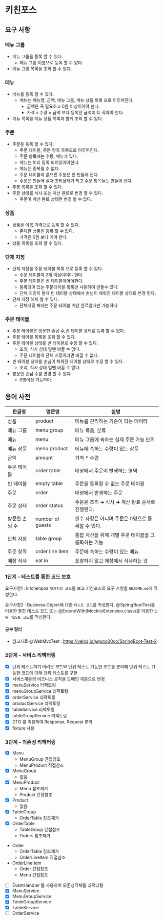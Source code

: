 # 키친포스

## 요구 사항

### 메뉴 그룹
* 메뉴 그룹을 등록 할 수 있다.
  * 메뉴 그룹 이름으로 등록 할 수 있다.
* 메뉴 그룹 목록을 조회 할 수 있다.

### 메뉴
* 메뉴를 등록 할 수 있다.
  * 메뉴는 메뉴명, 금액, 메뉴 그룹, 메뉴 상품 목록 으로 이루어진다.
    * 금액은 꼭 필요하고 0원 이상이어야 한다.
    * 가격 x 수량 = 금액 보다 등록한 금액이 더 작아야 한다.
* 메뉴 목록을 메뉴 상품 목록과 함께 조회 할 수 있다.

### 주문
* 주문을 등록 할 수 있다.
  * 주문 테이블, 주문 항목 목록으로 이루어진다.
  * 주문 항목에는 수량, 메뉴가 있다.
  * 메뉴는 미리 등록 되어있어야한다.
  * 메뉴는 중복될 수 없다.
  * 주문 테이블이 없으면 주문은 안 만들어 진다.
  * 주문은 만들어 질때 조리상태가 되고 주문 항목들도 만들어 진다.
* 주문 목록을 조회 할 수 있다.
* 주문 상태를 식사 또는 계산 완료로 변경 할 수 있다.
  * 주문이 계산 완료 상태면 변경 할 수 없다.

### 상품
* 상품을 이름,가격으로 등록 할 수 있다.
  * 존재한 상품은 등록 할 수 없다.
  * 가격은 0원 보다 커야 한다.
* 상품 목록을 조회 할 수 있다.

### 단체 지정
* 단체 지정을 주문 테이블 목록 으로 등록 할 수 있다.
  * 주문 테이블이 2개 이상이여야 한다.
  * 주문 테이블은 빈 테이블이어야한다.
  * 등록되어 있는 주문테이블 목록만 사용하여 만들수 있다.
  * 단체 지정이 될때 빈 테이블 상태에서 손님이 채워진 테이블 상태로 변경 된다.
* 단체 지정 해체 할 수 있다.
  * 단체지정 해제는 주문 테이블 계산 완료일때만 가능하다.

### 주문 테이블
* 주문 테이블은 방문한 손님 수,빈 테이블 상태로 등록 할 수 있다.
* 주문 테이블 목록을 조회 할 수 있다.
* 주문 테이블 상태를 빈 테이블로 수정 할 수 있다.
  * 조리, 식사 상태 일땐 바꿀 수 없다. 
  * 주문 테이블이 단체 지정이라면 바꿀 수 없다.
* 빈 테이블 상태를 손님이 채워진 테이블 상태로 수정 할 수 있다.
  * 조리, 식사 상태 일땐 바꿀 수 없다.
* 방문한 손님 수를 변경 할 수 있다.
  * 0명이상 가능하다.

## 용어 사전

| 한글명 | 영문명 | 설명 |
| --- | --- | --- |
| 상품 | product | 메뉴를 관리하는 기준이 되는 데이터 |
| 메뉴 그룹 | menu group | 메뉴 묶음, 분류 |
| 메뉴 | menu | 메뉴 그룹에 속하는 실제 주문 가능 단위 |
| 메뉴 상품 | menu product | 메뉴에 속하는 수량이 있는 상품 |
| 금액 | amount | 가격 * 수량 |
| 주문 테이블 | order table | 매장에서 주문이 발생하는 영역 |
| 빈 테이블 | empty table | 주문을 등록할 수 없는 주문 테이블 |
| 주문 | order | 매장에서 발생하는 주문 |
| 주문 상태 | order status | 주문은 조리 ➜ 식사 ➜ 계산 완료 순서로 진행된다. |
| 방문한 손님 수 | number of guests | 필수 사항은 아니며 주문은 0명으로 등록할 수 있다. |
| 단체 지정 | table group | 통합 계산을 위해 개별 주문 테이블을 그룹화하는 기능 |
| 주문 항목 | order line item | 주문에 속하는 수량이 있는 메뉴 |
| 매장 식사 | eat in | 포장하지 않고 매장에서 식사하는 것 |

### 1단계 - 테스트를 통한 코드 보호
요구사항1 : kitchenpos `패키지의 코드`를 보고 키친포스의 요구 사항을 `README.md`에 작성한다.

요구사항2 : Business Object에 대한 `테스트 코드`를 작성한다. @SpringBootTest를 이용한 통합 테스트 코드 또는 @ExtendWith(MockitoExtension.class)를 이용한 `단위 테스트 코드`를 작성한다.

#### 공부 정리
* 참고자료 @WebMvcTest : https://velog.io/@woo00oo/SpringBoot-Test-2

### 2단계 - 서비스 리팩터링
* [x] 단위 테스트하기 어려운 코드와 단위 테스트 가능한 코드를 분리해 단위 테스트 가능한 코드에 대해 단위 테스트를 구현
* [x] 서비스계층의 비즈니스 로직을 도메인 계층으로 변경
* [x] menuService 리팩토링
* [x] menuGroupService 리팩토링
* [x] orderService 리팩토링
* [x] productService 리팩토링
* [x] tableService 리팩토링
* [x] tableGroupService 리팩토링
* [x] DTO 를 이용하여 Response, Request 분리
* [x] fixture 사용

### 3단계 - 의존성 리팩터링

* [x] Menu
  * MenuGroup 간접참조
  * MenuProduct 직접참조
* [x] MenuGroup
  * 없음
* [x] MenuProduct
  * Menu 참조제거
  * Product 간접참조
* [x] Product
  * 없음
* [x] TableGroup
  * OrderTable 참조제거
* [x] OrderTable
  * TableGroup 간접참조
  * Orders 참조제거
* Order
  * OrderTable 참조제거
  * OrderLineItem 직접참조
* OrderLineItem
  * Order 간접참조
  * Menu 간접참조

* [ ] EventHandler 를 사용하여 의존성객체를 리팩터링
* [x] MenuService
* [x] MenuGroupService
* [x] TableGroupService
* [x] TableService
* [ ] OrderService

